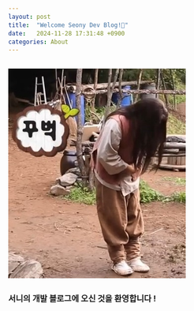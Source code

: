 ```yaml
---
layout: post
title:  "Welcome Seony Dev Blog!💐"
date:   2024-11-28 17:31:48 +0900
categories: About
---
```


![](/assets/img/intro/Hello.jpg)
-----

### 서니의 개발 블로그에 오신 것을 환영합니다 ! 